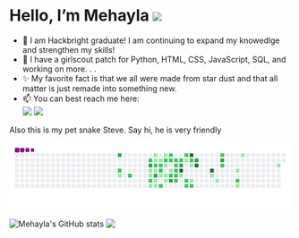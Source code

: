 <h1> Hello, I’m Mehayla <img src="https://raw.githubusercontent.com/MartinHeinz/MartinHeinz/master/wave.gif" width="30px"> </h1>

- 🌱 I am Hackbright graduate! I am continuing to expand my knowedlge and strengthen my skills!
- 👀 I have a girlscout patch for Python, HTML, CSS, JavaScript, SQL, and working on more. . . 
- ✨ My favorite fact is that we all were made from star dust and that all matter is just remade into something new.
- 📫 You can best reach me here: <br>
<a href = "mailto:MehaylaC@gmail.com"><img src="https://img.shields.io/badge/-Gmail-%23333?style=for-the-badge&logo=gmail&logoColor=white" target="_blank"></a> <a href="https://www.linkedin.com/in/mehayla/" target="_blank"><img src="https://img.shields.io/badge/-LinkedIn-%230077B5?style=for-the-badge&logo=linkedin&logoColor=white" target="_blank"></a>

<p> Also this is my pet snake Steve. Say hi, he is very friendly </p>
  
  
![snakie gif](https://github.com/Mehayla/Mehayla/blob/output/github-contribution-grid-snake.gif)

<div>
<img align="center" src="https://github-readme-stats.vercel.app/api?username=Mehayla&title_color=000000&text_color=A245B4&hide=contribs" alt="Mehayla's GitHub stats"/>
<img align="center" src="https://github-readme-stats.vercel.app/api/top-langs/?username=Mehayla&hide=Jupyter%20Notebook&langs_count=6&card_width=270&layout=compact"/>
</div>
     

<!---
Mehayla/Mehayla is a ✨ special ✨ repository because its `README.md` (this file) appears on your GitHub profile.
You can click the Preview link to take a look at your changes.
--->

